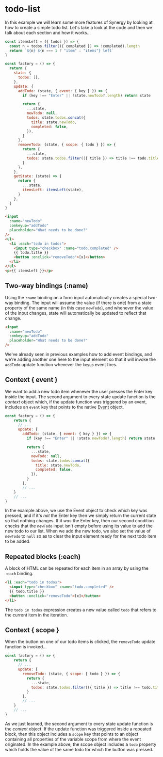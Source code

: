 <head>
  <title>Learn by example - Todo List | Synergy JS</title>
</head>

# todo-list

<todo-list></todo-list>

In this example we will learn some more features of Synergy by looking at how to create a simple todo list. Let's take a look at the code and then we talk about each section and how it works...

```js
const itemsLeft = ({ todos }) => {
  const n = todos.filter(({ completed }) => !completed).length
  return `${n} ${n === 1 ? "item" : "items"} left`
}

const factory = () => {
  return {
    state: {
      todos: [],
    },
    update: {
      addTodo: (state, { event: { key } }) => {
        if (key !== "Enter" || !state.newTodo?.length) return state

        return {
          ...state,
          newTodo: null,
          todos: state.todos.concat({
            title: state.newTodo,
            completed: false,
          }),
        }
      },
      removeTodo: (state, { scope: { todo } }) => {
        return {
          ...state,
          todos: state.todos.filter(({ title }) => title !== todo.title),
        }
      },
    },
    getState: (state) => {
      return {
        ...state,
        itemsLeft: itemsLeft(state),
      }
    },
  }
}
```

```html
<input
  :name="newTodo"
  :onkeyup="addTodo"
  placeholder="What needs to be done?"
/>
<ul>
  <li :each="todo in todos">
    <input type="checkbox" :name="todo.completed" />
    {{ todo.title }}
    <button :onclick="removeTodo">[x]</button>
  </li>
</ul>
<p>{{ itemsLeft }}</p>
```

## Two-way bindings (:name)

Using the `:name` binding on a form input automatically creates a special two-way binding. The input will assume the value (if there is one) from a state property of the same name (in this case `newTodo`), and whenever the value of the input changes, state will automatically be updated to reflect that change.

```html
<input
  :name="newTodo"
  :onkeyup="addTodo"
  placeholder="What needs to be done?"
/>
```

We've already seen in previous examples how to add event bindings, and we're adding another one here to the input element so that it will invoke the `addTodo` update function whenever the `keyup` event fires.

## Context { event }

We want to add a new todo item whenever the user presses the Enter key inside the input. The second argument to every state update function is the _context_ object which, if the update function was triggered by an event, includes an `event` key that points to the native <a href="https://developer.mozilla.org/en-US/docs/Web/API/Event" target="_blank">Event</a> object.

```js
const factory = () => {
    return {
      // ...
      update: {
        addTodo: (state, { event: { key } }) => {
          if (key !== "Enter" || !state.newTodo?.length) return state

          return {
            ...state,
            newTodo: null,
            todos: state.todos.concat({
              title: state.newTodo,
              completed: false,
            }),
          }
        },
        // ...
    }
    // ...
}
```

In the example above, we use the Event object to check which key was pressed, and if it's _not_ the Enter key then we simply return the current state so that nothing changes. If it _was_ the Enter key, then our second condition checks that the `newTodo` input isn't empty before using its value to add the new todo to our list. When we add the new todo, we also set the value of `newTodo` to `null` so as to clear the input element ready for the next todo item to be added.

## Repeated blocks (:each)

A block of HTML can be repeated for each item in an array by using the `:each` binding.

```html
<li :each="todo in todos">
  <input type="checkbox" :name="todo.completed" />
  {{ todo.title }}
  <button :onclick="removeTodo">[x]</button>
</li>
```

The `todo in todos` expression creates a new value called `todo` that refers to the current item in the iteration.

## Context { scope }

When the button on one of our todo items is clicked, the `removeTodo` update function is invoked...

```js
const factory = () => {
    return {
      // ...
      update: {
        removeTodo: (state, { scope: { todo } }) => {
          return {
            ...state,
            todos: state.todos.filter(({ title }) => title !== todo.title),
          }
        },
        // ...
    }
    // ...
}
```

As we just learned, the second argument to every state update function is the _context_ object. If the update function was triggered inside a repeated block, then this object includes a `scope` key that points to an object containing all properties of the variable scope from where the event originated. In the example above, the scope object includes a `todo` property which holds the value of the same todo for which the button was pressed.
